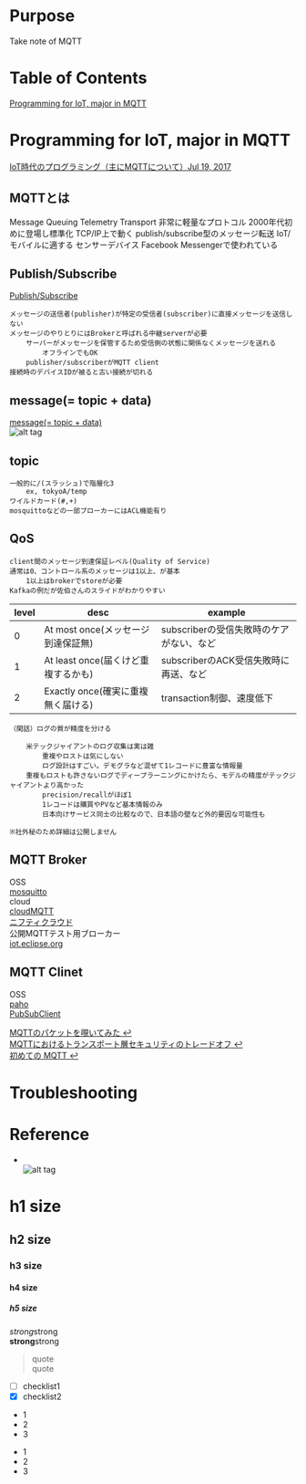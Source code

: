# Purpose
Take note of MQTT  

# Table of Contents  
[Programming for IoT, major in MQTT]() 

# Programming for IoT, major in MQTT  
[IoT時代のプログラミング（主にMQTTについて）Jul 19, 2017](https://qiita.com/darai0512/items/37158f56e9a6b4ce83ed)  
## MQTTとは  
Message Queuing Telemetry Transport
非常に軽量なプロトコル
    2000年代初めに登場し標準化
    TCP/IP上で動く
publish/subscribe型のメッセージ転送
IoT/モバイルに適する
    センサーデバイス
    Facebook Messengerで使われている

## Publish/Subscribe  
[Publish/Subscribe](https://qiita.com/darai0512/items/37158f56e9a6b4ce83ed#publishsubscribe)  
```
メッセージの送信者(publisher)が特定の受信者(subscriber)に直接メッセージを送信しない
メッセージのやりとりにはBrokerと呼ばれる中継serverが必要
    サーバーがメッセージを保管するため受信側の状態に関係なくメッセージを送れる
        オフラインでもOK
    publisher/subscriberがMQTT client
接続時のデバイスIDが被ると古い接続が切れる
```
## message(= topic + data)  
[message(= topic + data)](https://qiita.com/darai0512/items/37158f56e9a6b4ce83ed#message-topic--data)  
![alt tag](https://qiita-user-contents.imgix.net/https%3A%2F%2Fqiita-image-store.s3.amazonaws.com%2F0%2F100881%2Fe5d47fe6-711b-57ff-1256-e3087b318432.png?ixlib=rb-1.2.2&auto=compress%2Cformat&gif-q=60&s=23c27fc2d7aff32019c99d0566a04b1f)

## topic  
```
一般的に/(スラッシュ)で階層化3
    ex, tokyoA/temp
ワイルドカード(#,+)
mosquittoなどの一部ブローカーにはACL機能有り
```

## QoS  
```
client間のメッセージ到達保証レベル(Quality of Service)
通常は0、コントロール系のメッセージは1以上、が基本
    1以上はbrokerでstoreが必要
Kafkaの例だが佐伯さんのスライドがわかりやすい
```

level | desc | example
------------------------------------ | --------------------------------------------- | ---------------------------------------------
0 | At most once(メッセージ到達保証無) | subscriberの受信失敗時のケアがない、など
1 | At least once(届くけど重複するかも) | subscriberのACK受信失敗時に再送、など
2 | Exactly once(確実に重複無く届ける) | transaction制御、速度低下

```
（閑話）ログの質が精度を分ける

    米テックジャイアントのログ収集は実は雑
        重複やロストは気にしない
        ログ設計はすごい。デモグラなど混ぜて1レコードに豊富な情報量
    重複もロストも許さないログでディープラーニングにかけたら、モデルの精度がテックジャイアントより高かった
        precision/recallがほぼ1
        1レコードは購買やPVなど基本情報のみ
        日本向けサービス同士の比較なので、日本語の壁など外的要因な可能性も

※社外秘のため詳細は公開しません
```

## MQTT Broker  
OSS  
    [mosquitto](https://github.com/eclipse/mosquitto)  
cloud  
    [cloudMQTT](https://www.cloudmqtt.com/)  
    [ニフティクラウド](http://cloud.nifty.com/service/mqtt.htm)  
公開MQTTテスト用ブローカー  
    [iot.eclipse.org](https://eclipse.org/paho/clients/js/utility/)  

## MQTT Clinet    
OSS  
    [paho](https://eclipse.org/paho/)  
    [PubSubClient](https://github.com/knolleary/pubsubclient)  

[MQTTのパケットを覗いてみた ↩](https://mm011106.github.io/2014/12/20/mqtt-packets/)  
[MQTTにおけるトランスポート層セキュリティのトレードオフ ↩](https://www.wolfssl.jp/wolfblog/2016/02/19/transport-level_security_tradeoffs_using_mqtt/)  
[初めての MQTT ↩](https://gist.github.com/voluntas/89000a06a7b79f1230ab#topic)  

# Troubleshooting


# Reference


* []()  
![alt tag]()

# h1 size

## h2 size

### h3 size

#### h4 size

##### h5 size

*strong*strong  
**strong**strong  

> quote  
> quote

- [ ] checklist1
- [x] checklist2

* 1
* 2
* 3

- 1
- 2
- 3
